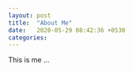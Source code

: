```yaml
---
layout: post
title:  "About Me"
date:   2020-05-29 08:42:36 +0530
categories:
---
```


This is me ...